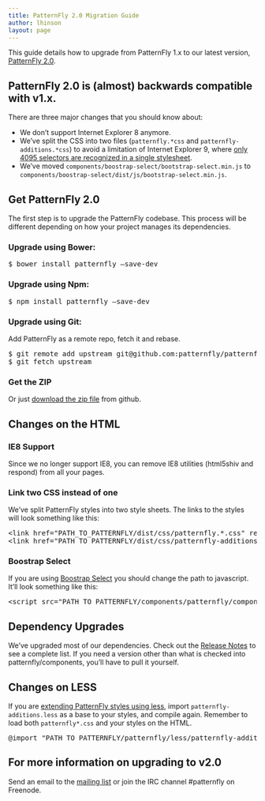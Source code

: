 ```yaml
---
title: PatternFly 2.0 Migration Guide
author: lhinson
layout: page
---
```

This guide details how to upgrade from PatternFly 1.x to our latest version, [PatternFly 2.0][1].

## PatternFly 2.0 is (almost) backwards compatible with v1.x.

There are three major changes that you should know about:

  * We don&#8217;t support Internet Explorer 8 anymore.
  * We&#8217;ve split the CSS into two files (`patternfly.*css` and `patternfly-additions.*css`) to avoid a limitation of Internet Explorer 9, where [only 4095 selectors are recognized in a single stylesheet][2].
  * We&#8217;ve moved `components/boostrap-select/bootstrap-select.min.js` to `components/boostrap-select/dist/js/bootstrap-select.min.js`.

## Get PatternFly 2.0

The first step is to upgrade the PatternFly codebase. This process will be different depending on how your project manages its dependencies.

### Upgrade using Bower:

<pre class="prettyprint">$ bower install patternfly —save-dev</pre>

### Upgrade using Npm:

<pre class="prettyprint">$ npm install patternfly —save-dev</pre>

### Upgrade using Git:

Add PatternFly as a remote repo, fetch it and rebase.

<pre class="prettyprint">$ git remote add upstream git@github.com:patternfly/patternfly.git
$ git fetch upstream</pre>

### Get the ZIP

Or just [download the zip file][3] from github.

## Changes on the HTML

### IE8 Support

Since we no longer support IE8, you can remove IE8 utilities (html5shiv and respond) from all your pages.

### Link two CSS instead of one

We&#8217;ve split PatternFly styles into two style sheets. The links to the styles will look something like this:

<pre class="prettyprint">&lt;link href="PATH_TO_PATTERNFLY/dist/css/patternfly.*.css" rel="stylesheet" media="screen, print"&gt;
&lt;link href="PATH_TO_PATTERNFLY/dist/css/patternfly-additions.*.css" rel="stylesheet" media="screen, print"&gt;</pre>

### Boostrap Select

If you are using [Boostrap Select][4] you should change the path to javascript. It&#8217;ll look something like this:

<pre class="prettyprint">&lt;script src="PATH_TO_PATTERNFLY/components/patternfly/components/bootstrap-select/dist/js/bootstrap-select.min.js"&gt;&lt;/script&gt;</pre>

## Dependency Upgrades

We&#8217;ve upgraded most of our dependencies. Check out the [Release Notes][5] to see a complete list. If you need a version other than what is checked into patternfly/components, you&#8217;ll have to pull it yourself.

## Changes on LESS

If you are [extending PatternFly styles using less][6], import `patternfly-additions.less` as a base to your styles, and compile again. Remember to load both `patternfly*.css` and your styles on the HTML.

<pre class="prettyprint">@import "PATH_TO_PATTERNFLY/patternfly/less/patternfly-additions.less";</pre>

## For more information on upgrading to v2.0

Send an email to the [mailing list][7] or join the IRC channel #patternfly on Freenode.

 [1]: https://github.com/patternfly/patternfly/releases
 [2]: https://support.microsoft.com/en-us/kb/262161
 [3]: https://github.com/patternfly/patternfly/archive/master.zip
 [4]: {{site.baseurl}}widgets/#bootstrap-select
 [5]: https://github.com/patternfly/patternfly/releases/tag/v2.0.0
 [6]: http://blog.andresgalante.com/howto/2015/02/06/patternfly.html
 [7]: mailto:patternfly@redhat.com
